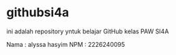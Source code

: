 # githubsi4a
ini adalah repository yntuk belajar GitHub kelas PAW SI4A

Nama : alyssa hasyim
NPM : 2226240095
